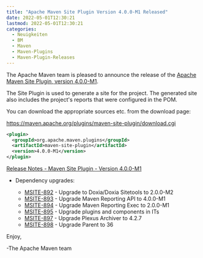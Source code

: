 ```yaml
---
title: "Apache Maven Site Plugin Version 4.0.0-M1 Released"
date: 2022-05-01T12:30:21
lastmod: 2022-05-01T12:30:21
categories:
  - Neuigkeiten
  - BM
  - Maven
  - Maven-Plugins
  - Maven-Plugin-Releases
---
```

The Apache Maven team is pleased to announce the release of the 
[Apache Maven Site Plugin, version 4.0.0-M1](https://maven.apache.org/plugins/maven-site-plugin/).

The Site Plugin is used to generate a site for the project. The generated site
also includes the project's reports that were configured in the POM.

You can download the appropriate sources etc. from the download page:
 
https://maven.apache.org/plugins/maven-site-plugin/download.cgi

```xml
<plugin>
  <groupId>org.apache.maven.plugins</groupId>
  <artifactId>maven-site-plugin</artifactId>
  <version>4.0.0-M1</version>
</plugin>   
```
<!-- more -->
[Release Notes - Maven Site Plugin - Version 4.0.0-M1](https://issues.apache.org/jira/secure/ReleaseNote.jspa?version=12351657&styleName=Text&projectId=12317923)


* Dependency upgrades:
 
  * [MSITE-892](https://issues.apache.org/jira/browse/MSITE-892) - Upgrade to Doxia/Doxia Sitetools to 2.0.0-M2
  * [MSITE-893](https://issues.apache.org/jira/browse/MSITE-893) - Upgrade Maven Reporting API to 4.0.0-M1
  * [MSITE-894](https://issues.apache.org/jira/browse/MSITE-894) - Upgrade Maven Reporting Exec to 2.0.0-M1
  * [MSITE-895](https://issues.apache.org/jira/browse/MSITE-895) - Upgrade plugins and components in ITs
  * [MSITE-897](https://issues.apache.org/jira/browse/MSITE-897) - Upgrade Plexus Archiver to 4.2.7
  * [MSITE-898](https://issues.apache.org/jira/browse/MSITE-898) - Upgrade Parent to 36

Enjoy,

-The Apache Maven team
